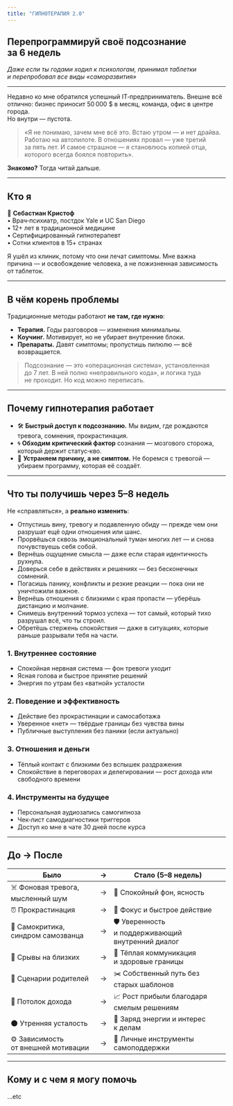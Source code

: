 ```yaml
---
title: "ГИПНОТЕРАПИЯ 2.0"
---
```


## Перепрограммируй своё подсознание за 6 недель

*Даже если ты годами ходил к психологам, принимал таблетки и перепробовал все виды «саморазвития»*

---

Недавно ко мне обратился успешный IT‑предприниматель. Внешне всё отлично: бизнес приносит 50 000 $ в месяц, команда, офис в центре города.  
Но внутри — пустота.

> «Я не понимаю, зачем мне всё это. Встаю утром — и нет драйва. Работаю на автопилоте. В отношениях провал — уже третий за пять лет. И самое страшное — я становлюсь копией отца, которого всегда боялся повторить».

**Знакомо?** Тогда читай дальше.

---

## Кто я

👋 **Себастиан Кристоф**  
• Врач‑психиатр, постдок Yale и UC San Diego  
• 12+ лет в традиционной медицине  
• Сертифицированный гипнотерапевт  
• Сотни клиентов в 15+ странах  

Я ушёл из клиник, потому что они лечат симптомы. Мне важна причина — и освобождение человека, а не пожизненная зависимость от таблеток.

---

## В чём корень проблемы

Традиционные методы работают **не там, где нужно**:

* **Терапия.** Годы разговоров — изменения минимальны.
* **Коучинг.** Мотивирует, но не убирает внутренние блоки.
* **Препараты.** Давят симптомы; пропустишь пилюлю — всё возвращается.

> Подсознание — это «операционная система», установленная до 7 лет. В ней полно «неправильного кода», и логика туда не проходит. Но код можно переписать.

---

## Почему гипнотерапия работает

* 🛠 **Быстрый доступ к подсознанию.** Мы видим, где рождаются тревога, сомнения, прокрастинация.
* 🌀 **Обходим критический фактор** сознания — мозгового сторожа, который держит статус‑кво.
* 🧭 **Устраняем причину, а не симптом.** Не боремся с тревогой — убираем программу, которая её создаёт.

---

## Что ты получишь через 5–8 недель

Не «справляться», а **реально изменить**:

- Отпустишь вину, тревогу и подавленную обиду — прежде чем они разрушат ещё одни отношения или шанс.
- Прорвёшься сквозь эмоциональный туман многих лет — и снова почувствуешь себя собой.
- Вернёшь ощущение смысла — даже если старая идентичность рухнула.
- Доверься себе в действиях и решениях — без бесконечных сомнений.
- Погасишь панику, конфликты и резкие реакции — пока они не уничтожили важное.
- Вернёшь отношения с близкими с края пропасти — уберёшь дистанцию и молчание.
- Снимешь внутренний тормоз успеха — тот самый, который тихо разрушал всё, что ты строил.
- Обретёшь стержень спокойствия — даже в ситуациях, которые раньше разрывали тебя на части.

### 1. Внутреннее состояние
* Спокойная нервная система — фон тревоги уходит
* Ясная голова и быстрое принятие решений
* Энергия по утрам без «ватной» усталости

### 2. Поведение и эффективность
* Действие без прокрастинации и самосаботажа
* Уверенное «нет» — твёрдые границы без чувства вины
* Публичные выступления без паники (если актуально)

### 3. Отношения и деньги
* Тёплый контакт с близкими без вспышек раздражения
* Спокойствие в переговорах и делегировании — рост дохода или свободного времени

### 4. Инструменты на будущее
* Персональная аудиозапись самогипноза
* Чек‑лист самодиагностики триггеров
* Доступ ко мне в чате 30 дней после курса

---

## До → После

| Было | → | Стало (5–8 недель) |
|------|---|--------------------|
| ☠️ Фоновая тревога, мысленный шум | → | 🧘 Спокойный фон, ясность |
| ⏰ Прокрастинация | → | 🚀 Фокус и быстрое действие |
| 💭 Самокритика, синдром самозванца | → | 🛡 Уверенность и поддерживающий внутренний диалог |
| 😤 Срывы на близких | → | 🤝 Тёплая коммуникация и здоровые границы |
| 🔄 Сценарии родителей | → | ✂️ Собственный путь без старых шаблонов |
| 💸 Потолок дохода | → | 📈 Рост прибыли благодаря смелым решениям |
| 🌑 Утренняя усталость | → | 🌅 Заряд энергии и интерес к делам |
| ⚙️ Зависимость от внешней мотивации | → | 🔑 Личные инструменты самоподдержки |

---

## Кому и с чем я могу помочь
...etc
